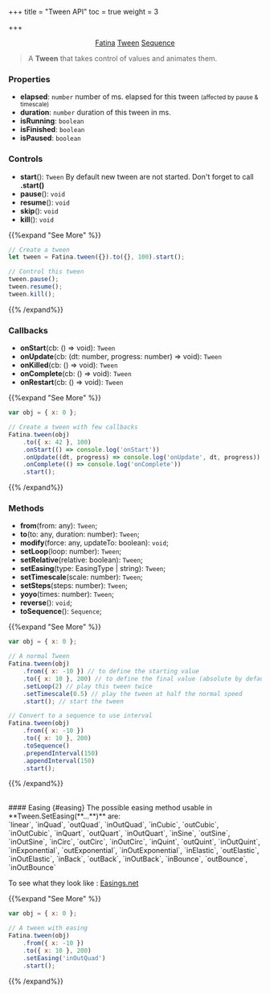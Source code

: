 +++
title = "Tween API"
toc = true
weight = 3

+++

<div style="text-align: center">
    <a class="btn btn-default" href="/Fatina/api/basic/">Fatina</a>
    <a class="btn btn-primary" href="/Fatina/api/tween/">Tween</a>
    <a class="btn btn-default" href="/Fatina/api/sequence/">Sequence</a>
</div>

<blockquote>
    <p>A <b>Tween</b> that takes control of values and animates them.</p>
</blockquote>

### Properties
* **elapsed**: `number` number of ms. elapsed for this tween <small>(affected by pause &amp; timescale)</small>
* **duration**: `number` duration of this tween in ms.
* **isRunning**: `boolean`
* **isFinished**: `boolean`
* **isPaused**: `boolean`

### Controls
* **start**(): `Tween` By default new tween are not started. Don't forget to call **.start()**
* **pause**(): `void`
* **resume**(): `void`
* **skip**(): `void`
* **kill**(): `void`

{{%expand "See More" %}}
```js
// Create a tween
let tween = Fatina.tween({}).to({}, 100).start();

// Control this tween
tween.pause();
tween.resume();
tween.kill();
```
{{% /expand%}}

### Callbacks
* **onStart**(cb: () => void): `Tween`
* **onUpdate**(cb: (dt: number, progress: number) => void): `Tween`
* **onKilled**(cb: () => void): `Tween`
* **onComplete**(cb: () => void): `Tween`
* **onRestart**(cb: () => void): `Tween`

{{%expand "See More" %}}
```js
var obj = { x: 0 };

// Create a tween with few callbacks
Fatina.tween(obj)
    .to({ x: 42 }, 100)
    .onStart(() => console.log('onStart'))
    .onUpdate((dt, progress) => console.log('onUpdate', dt, progress)) // progress: float between 0 and 1
    .onComplete(() => console.log('onComplete'))
    .start();
```
{{% /expand%}}

### Methods
* **from**(from: any): `Tween`;
* **to**(to: any, duration: number): `Tween`;
* **modify**(force: any, updateTo: boolean): `void`;
* **setLoop**(loop: number): `Tween`;
* **setRelative**(relative: boolean): `Tween`;
* **setEasing**(type: EasingType | string): `Tween`;
* **setTimescale**(scale: number): `Tween`;
* **setSteps**(steps: number): `Tween`;
* **yoyo**(times: number): `Tween`;
* **reverse**(): `void`;
* **toSequence**(): `Sequence`;

{{%expand "See More" %}}
```js
var obj = { x: 0 };

// A normal Tween
Fatina.tween(obj)
    .from({ x: -10 }) // to define the starting value
    .to({ x: 10 }, 200) // to define the final value (absolute by default, for relative use .SetRelative(true))
    .setLoop(2) // play this tween twice
    .setTimescale(0.5) // play the tween at half the normal speed
    .start(); // start the tween

// Convert to a sequence to use interval
Fatina.tween(obj)
    .from({ x: -10 })
    .to({ x: 10 }, 200)
    .toSequence()
    .prependInterval(150)
    .appendInterval(150)
    .start();
```
{{% /expand%}}

<br>
#### Easing {#easing}
The possible easing method usable in **Tween.SetEasing(**...**)** are: <br>
`linear`,
`inQuad`,
`outQuad`,
`inOutQuad`,
`inCubic`,
`outCubic`,
`inOutCubic`,
`inQuart`,
`outQuart`,
`inOutQuart`,
`inSine`,
`outSine`,
`inOutSine`,
`inCirc`,
`outCirc`,
`inOutCirc`,
`inQuint`,
`outQuint`,
`inOutQuint`,
`inExponential`,
`outExponential`,
`inOutExponential`,
`inElastic`,
`outElastic`,
`inOutElastic`,
`inBack`,
`outBack`,
`inOutBack`,
`inBounce`,
`outBounce`,
`inOutBounce`

To see what they look like : [Easings.net](http://easings.net)

{{%expand "See More" %}}
```js
var obj = { x: 0 };

// A tween with easing
Fatina.tween(obj)
    .from({ x: -10 })
    .to({ x: 10 }, 200)
    .setEasing('inOutQuad')
    .start();
```
{{% /expand%}}